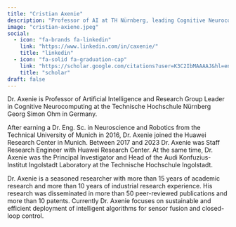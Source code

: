 ```yaml
---
title: "Cristian Axenie"
description: "Professor of AI at TH Nürnberg, leading Cognitive Neurocomputing. Focuses on sustainable, efficient intelligent algorithms for sensor fusion and control."
image: "cristian-axiene.jpeg"
social:
  - icon: "fa-brands fa-linkedin"
    link: "https://www.linkedin.com/in/caxenie/"
    title: "linkedin"
  - icon: "fa-solid fa-graduation-cap"
    link: "https://scholar.google.com/citations?user=K3C2IbMAAAAJ&hl=en"
    title: "scholar"
draft: false
---
```

Dr. Axenie is Professor of Artificial Intelligence and Research Group Leader in Cognitive Neurocomputing at the Technische Hochschule Nürnberg Georg Simon Ohm in Germany.

After earning a Dr. Eng. Sc. in Neuroscience and Robotics from the Technical University of Munich in 2016, Dr. Axenie joined the Huawei Research Center in Munich. Between 2017 and 2023 Dr. Axenie was Staff Research Engineer with Huawei Research Center. At the same time, Dr. Axenie was the Principal Investigator and Head of the Audi Konfuzius-Institut Ingolstadt Laboratory at the Technische Hochschule Ingolstadt.

Dr. Axenie is a seasoned researcher with more than 15 years of academic research and more than 10 years of industrial research experience. His research was disseminated in more than 50 peer-reviewed publications and more than 10 patents. Currently Dr. Axenie focuses on sustainable and efficient deployment of intelligent algorithms for sensor fusion and closed-loop control.
